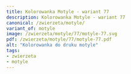 ```yaml
---
title: Kolorowanka Motyle - wariant 77
description: Kolorowanka Motyle - wariant 77
canonical: /zwierzeta/motyle/
variant_of: motyle
image: /zwierzeta/motyle/77/motyle-77.svg
pdf: /zwierzeta/motyle/77/motyle-77.pdf
alt: "Kolorowanka do druku motyle"
tags:
- zwierzeta
- motyle
---
```

